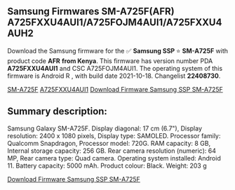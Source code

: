 <h2>Samsung Firmwares SM-A725F(AFR) A725FXXU4AUI1/A725FOJM4AUI1/A725FXXU4AUH2</h2>
Download the Samsung firmware for the ✅ <strong>Samsung SSP </strong> ⭐ <strong>SM-A725F</strong> with product code <strong>AFR</strong> <strong> from Kenya</strong>. This firmware has version number PDA <strong>A725FXXU4AUI1</strong> and CSC A725FOJM4AUI1. The operating system of this firmware is Android R , with build date 2021-10-18. Changelist <strong>22408730</strong>.


[SM-A725F](https://samfirm.shop/samsung/model/SM-A725F)
[A725FXXU4AUI1](https://samfirm.shop/samsung/pda/A725FXXU4AUI1)
[Download Firmware Samsung SSP SM-A725F](https://samfirm.shop/samsung/firmware/465964)
<h2>Summary description:</h2>
<p>Samsung Galaxy SM-A725F. Display diagonal: 17 cm (6.7"), Display resolution: 2400 x 1080 pixels, Display type: SAMOLED. Processor family: Qualcomm Snapdragon, Processor model: 720G. RAM capacity: 8 GB, Internal storage capacity: 256 GB. Rear camera resolution (numeric): 64 MP, Rear camera type: Quad camera. Operating system installed: Android 11. Battery capacity: 5000 mAh. Product colour: Black. Weight: 203 g</p>


[Download Firmware Samsung SSP SM-A725F](https://samfirm.shop/samsung/firmware/465964)
